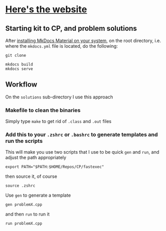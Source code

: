 # [Here's the website](https://angelobattaglia.github.io/CP/site/index.html)

## Starting kit to CP, and problem solutions

After [installing MkDocs Material on your system](https://squidfunk.github.io/mkdocs-material/),
on the root directory, i.e. where the `mkdocs.yml` file is located, do the following:

```shell
git clone
```

```shell
mkdocs build
mkdocs serve
```

## Workflow

On the `solutions` sub-directory I use this approach

### Makefile to clean the binaries

Simply type `make` to get rid of `.class` and `.out` files

### Add this to your `.zshrc` or `.bashrc` to generate templates and run the scripts

This will make you use two scripts that I use to be quick `gen` and `run`, and
adjust the path appropriately
```shell
export PATH="$PATH:$HOME/Repos/CP/fastexec"
```

then source it, of course
```shell
source .zshrc
```

Use `gen` to generate a template
```shell
gen problemX.cpp
```

and then `run` to run it
```shell
run problemX.cpp
```


